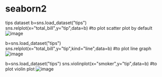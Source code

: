 # seaborn2
tips dataset
b=sns.load_dataset("tips")
sns.relplot(x="total_bill",y="tip",data=b) #to plot scatter plot by default
![image](https://user-images.githubusercontent.com/77687280/118762070-342d0100-b893-11eb-840c-83d008360694.png)

b=sns.load_dataset("tips")
sns.relplot(x="total_bill",y="tip",kind="line",data=b) #to plot line graph
![image](https://user-images.githubusercontent.com/77687280/118762377-b6b5c080-b893-11eb-92b2-3cce844904da.png)

b=sns.load_dataset("tips")
sns.violinplot(x="smoker",y="tip",data=b) #to plot violin plot 
![image](https://user-images.githubusercontent.com/77687280/118764589-62144480-b897-11eb-9912-294c75c5ea8a.png)
